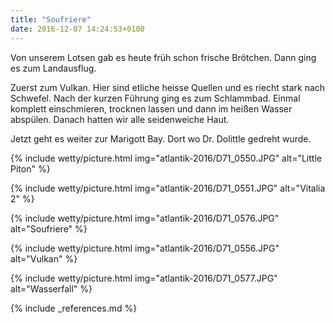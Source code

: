 ```yaml
---
title: "Soufriere"
date: 2016-12-07 14:24:53+0100
---
```

Von unserem Lotsen gab es heute früh schon frische Brötchen. Dann ging es zum Landausflug.

Zuerst zum Vulkan. Hier sind etliche heisse Quellen und es riecht stark nach Schwefel. Nach der kurzen Führung ging es zum Schlammbad. Einmal komplett einschmieren, trocknen lassen und dann im heißen Wasser abspülen. Danach hatten wir alle seidenweiche Haut.

Jetzt geht es weiter zur Marigott Bay. Dort wo Dr. Dolittle gedreht wurde.

{% include wetty/picture.html img="atlantik-2016/D71_0550.JPG" alt="Little Piton" %}

{% include wetty/picture.html img="atlantik-2016/D71_0551.JPG" alt="Vitalia 2" %}

{% include wetty/picture.html img="atlantik-2016/D71_0576.JPG" alt="Soufriere" %}

{% include wetty/picture.html img="atlantik-2016/D71_0556.JPG" alt="Vulkan" %}

{% include wetty/picture.html img="atlantik-2016/D71_0577.JPG" alt="Wasserfall" %}

{% include _references.md %}